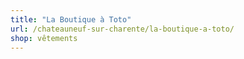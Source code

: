 ```yaml
---
title: "La Boutique à Toto"
url: /chateauneuf-sur-charente/la-boutique-a-toto/
shop: vêtements
---
```

